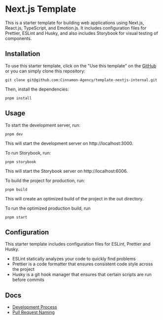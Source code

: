 # Next.js Template

This is a starter template for building web applications using Next.js, React.js, TypeScript, and Emotion.js.
It includes configuration files for Prettier, ESLint and Husky, and also includes Storybook for visual testing of components.

## Installation

To use this starter template, click on the "Use this template" on the [GitHub](https://github.com/Cinnamon-Agency/template-nextjs-internal) or you can simply clone this repository:

```
git clone git@github.com:Cinnamon-Agency/template-nextjs-internal.git
```

Then, install the dependencies:

```
pnpm install
```

## Usage

To start the development server, run:

```
pnpm dev
```

This will start the development server on http://localhost:3000.

To run Storybook, run:

```
pnpm storybook
```

This will start the Storybook server on http://localhost:6006.

To build the project for production, run:

```
pnpm build
```

This will create an optimized build of the project in the out directory.

To run the optimized production build, run

```
pnpm start
```

## Configuration

This starter template includes configuration files for ESLint, Prettier and Husky.

- ESLint statically analyzes your code to quickly find problems
- Prettier is a code formatter that ensures consistent code style across the project
- Husky is a git hook manager that ensures that certain scripts are run before commits

## Docs

- [Development Process](./docs/development_process.md)
- [Pull Request Naming](./docs/pull_request_naming.md)
